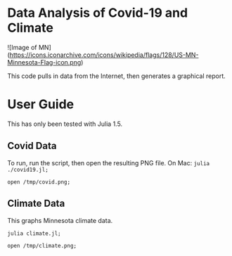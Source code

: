 Data Analysis of Covid-19 and Climate
===========
![Image of MN]
(https://icons.iconarchive.com/icons/wikipedia/flags/128/US-MN-Minnesota-Flag-icon.png)

This code pulls in data from the Internet, then generates a graphical report.

# User Guide

This has only been tested with Julia 1.5.

## Covid Data
To run, run the script, then open the resulting PNG file.   On Mac:
``` julia ./covid19.jl; ```

``` open /tmp/covid.png; ```

## Climate Data

This graphs Minnesota climate data.

``` julia climate.jl; ```

``` open /tmp/climate.png; ```
